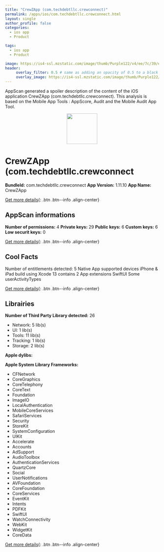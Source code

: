 ```yaml
---
title: "CrewZApp (com.techdebtllc.crewconnect)"
permalink: /apps/ios/com.techdebtllc.crewconnect.html
layout: single
author_profile: false
categories: 
  - ios app 
  - Product 

tags: 
  - ios app 
  - Product 

image: https://is4-ssl.mzstatic.com/image/thumb/Purple122/v4/ee/7c/39/ee7c39bd-035b-949c-4247-1dcfe77a58c7/AppIcon-0-1x_U007emarketing-0-7-0-85-220.png/512x512bb.jpg
header: 
     overlay_filter: 0.5 # same as adding an opacity of 0.5 to a black background
     overlay_image: https://is4-ssl.mzstatic.com/image/thumb/Purple122/v4/ee/7c/39/ee7c39bd-035b-949c-4247-1dcfe77a58c7/AppIcon-0-1x_U007emarketing-0-7-0-85-220.png/512x512bb.jpg
---
```

AppScan generated a spoiler description of the content of the iOS application CrewZApp (com.techdebtllc.crewconnect). This analysis is based on the Mobile App Tools : AppScore, Audit and the Mobile Audit App Tool.

  
  
<div style="text-align: center;"><img src="https://is4-ssl.mzstatic.com/image/thumb/Purple122/v4/ee/7c/39/ee7c39bd-035b-949c-4247-1dcfe77a58c7/AppIcon-0-1x_U007emarketing-0-7-0-85-220.png/512x512bb.jpg" width="100" height="100"></div>  
  
# CrewZApp (com.techdebtllc.crewconnect

**BundleId:** com.techdebtllc.crewconnect
**App Version:** 1.11.10
**App Name:** CrewZApp


[Get more details](/pricing.html){: .btn .btn--info .align-center}  
  
## AppScan informations 

**Number of permissions:** 4
**Private keys:** 29
**Public keys:** 6
**Custom keys:** 6
**Low securit keys:** 0
  
[Get more details](/pricing.html){: .btn .btn--info .align-center}

## Cool Facts

Number of entitlements detected: 5
Native App
supported devices iPhone & iPad
build using Xcode 13
contains 2 App extensions
SwiftUI
Some userActivityTypes
  
[Get more details](/pricing.html){: .btn .btn--info .align-center}

## Librairies 
**Number of Third Party Library detected:** 26
- Network: 5 lib(s)
- UI: 1 lib(s)
- Tools: 11 lib(s)
- Tracking: 1 lib(s)
- Storage: 2 lib(s)

**Apple dylibs:**


**Apple System Library Frameworks:**
- CFNetwork
- CoreGraphics
- CoreTelephony
- CoreText
- Foundation
- ImageIO
- LocalAuthentication
- MobileCoreServices
- SafariServices
- Security
- StoreKit
- SystemConfiguration
- UIKit
- Accelerate
- Accounts
- AdSupport
- AudioToolbox
- AuthenticationServices
- QuartzCore
- Social
- UserNotifications
- AVFoundation
- CoreFoundation
- CoreServices
- EventKit
- Intents
- PDFKit
- SwiftUI
- WatchConnectivity
- WebKit
- WidgetKit
- CoreData


  
[Get more details](/pricing.html){: .btn .btn--info .align-center}

